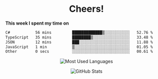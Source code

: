 <h1 align="center">Cheers!</h1>

**This week I spent my time on**
<!--START_SECTION:waka-->

```txt
C#           56 mins         █████████████▒░░░░░░░░░░░   52.76 %
TypeScript   35 mins         ████████▒░░░░░░░░░░░░░░░░   33.48 %
JSON         12 mins         ███░░░░░░░░░░░░░░░░░░░░░░   11.88 %
JavaScript   1 min           ▒░░░░░░░░░░░░░░░░░░░░░░░░   01.05 %
Other        0 secs          ░░░░░░░░░░░░░░░░░░░░░░░░░   00.61 %
```

<!--END_SECTION:waka-->

<p align="center"><img src="https://github-readme-stats.vercel.app/api/top-langs/?username=thnkrn&layout=compact&hide=html&theme=tokyonight" alt="Most Used Languages" /></p>

<p align="center"><img src="https://github-readme-stats.vercel.app/api?username=thnkrn&show_icons=true&count_private=true&theme=tokyonight&show=reviews&hide_rank=false&rank_icon=github" alt="GitHub Stats" /></p>

<!-- <p align="center"><a href="https://wakatime.com"><img src="https://wakatime.com/share/@thnkrn/40092326-d1bd-471b-89da-9a7c63939402.png" /></p>
 -->
